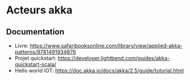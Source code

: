 # Acteurs akka

## Documentation

- Livre: https://www.safaribooksonline.com/library/view/applied-akka-patterns/9781491934876
- Projet quickstart: https://developer.lightbend.com/guides/akka-quickstart-scala/
- Hello world IOT: https://doc.akka.io/docs/akka/2.5/guide/tutorial.html

